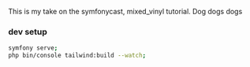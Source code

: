 This is my take on the symfonycast, mixed_vinyl tutorial. Dog dogs dogs 
### dev setup
```sh
symfony serve;
php bin/console tailwind:build --watch; 
```